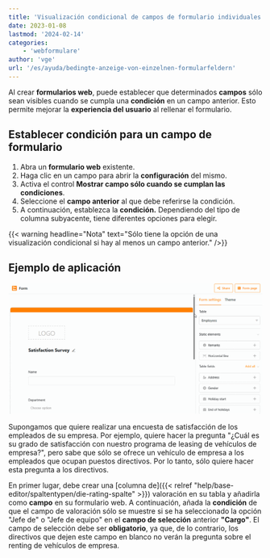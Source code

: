 ```yaml
---
title: 'Visualización condicional de campos de formulario individuales'
date: 2023-01-08
lastmod: '2024-02-14'
categories:
    - 'webformulare'
author: 'vge'
url: '/es/ayuda/bedingte-anzeige-von-einzelnen-formularfeldern'
---
```


Al crear **formularios web**, puede establecer que determinados **campos** sólo sean visibles cuando se cumpla una **condición** en un campo anterior. Esto permite mejorar la **experiencia del usuario** al rellenar el formulario.

## Establecer condición para un campo de formulario

1. Abra un **formulario web** existente.
2. Haga clic en un campo para abrir la **configuración** del mismo.
3. Activa el control **Mostrar campo sólo cuando se cumplan las condiciones**.
4. Seleccione el **campo anterior** al que debe referirse la condición.
5. A continuación, establezca la **condición.** Dependiendo del tipo de columna subyacente, tiene diferentes opciones para elegir.

{{< warning  headline="Nota"  text="Sólo tiene la opción de una visualización condicional si hay al menos un campo anterior." />}}

## Ejemplo de aplicación

![Visualización condicional de campos en formularios web](images/Bedingte-Anzeige-von-Feldern-in-Webformularen.gif)

Supongamos que quiere realizar una encuesta de satisfacción de los empleados de su empresa. Por ejemplo, quiere hacer la pregunta "¿Cuál es su grado de satisfacción con nuestro programa de leasing de vehículos de empresa?", pero sabe que sólo se ofrece un vehículo de empresa a los empleados que ocupan puestos directivos. Por lo tanto, sólo quiere hacer esta pregunta a los directivos.

En primer lugar, debe crear una [columna de]({{< relref "help/base-editor/spaltentypen/die-rating-spalte" >}}) valoración en su tabla y añadirla como **campo** en su formulario web. A continuación, añada la **condición** de que el campo de valoración sólo se muestre si se ha seleccionado la opción "Jefe de" o "Jefe de equipo" en el **campo de selección** anterior **"Cargo"**. El campo de selección debe ser **obligatorio**, ya que, de lo contrario, los directivos que dejen este campo en blanco no verán la pregunta sobre el renting de vehículos de empresa.
